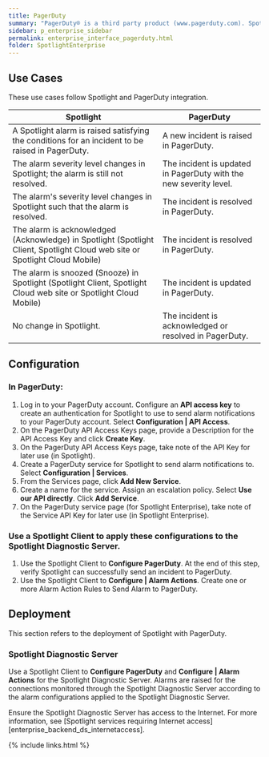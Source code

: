 ```yaml
---
title: PagerDuty
summary: "PagerDuty® is a third party product (www.pagerduty.com). Spotlight can be configured to send an incident report to a PagerDuty service when a Spotlight alarm is raised."
sidebar: p_enterprise_sidebar
permalink: enterprise_interface_pagerduty.html
folder: SpotlightEnterprise
---
```


## Use Cases

These use cases follow Spotlight and PagerDuty integration.

Spotlight | PagerDuty
----------|----------
A Spotlight alarm is raised satisfying the conditions for an incident to be raised in PagerDuty. | A new incident is raised in PagerDuty.
The alarm severity level changes in Spotlight; the alarm is still not resolved. | The incident is updated in PagerDuty with the new severity level.
The alarm's severity level changes in Spotlight such that the alarm is resolved. | The incident is resolved in PagerDuty.
The alarm is acknowledged (Acknowledge) in Spotlight (Spotlight Client, Spotlight Cloud web site or Spotlight Cloud Mobile) | The incident is resolved in PagerDuty.
The alarm is snoozed (Snooze) in Spotlight (Spotlight Client, Spotlight Cloud web site or Spotlight Cloud Mobile) | The incident is updated in PagerDuty.
No change in Spotlight. | The incident is acknowledged or resolved in PagerDuty.


## Configuration

### In PagerDuty:

1. Log in to your PagerDuty account. Configure an **API access key** to create an authentication for Spotlight to use to send alarm notifications to your PagerDuty account. Select **Configuration \| API Access**.
2. On the PagerDuty API Access Keys page, provide a Description for the API Access Key and click **Create Key**.
3. On the PagerDuty API Access Keys page, take note of the API Key for later use (in Spotlight).
4. Create a PagerDuty service for Spotlight to send alarm notifications to. Select **Configuration \| Services**.
5. From the Services page, click **Add New Service**.
6. Create a name for the service. Assign an escalation policy. Select **Use our API directly**. Click **Add Service**.
7. On the PagerDuty service page (for Spotlight Enterprise), take note of the Service API Key for later use (in Spotlight Enterprise).

### Use a Spotlight Client to apply these configurations to the Spotlight Diagnostic Server.

1. Use the Spotlight Client to **Configure PagerDuty**. At the end of this step, verify Spotlight can successfully send an incident to PagerDuty.
2. Use the Spotlight Client to **Configure \| Alarm Actions**. Create one or more Alarm Action Rules to Send Alarm to PagerDuty.


## Deployment

This section refers to the deployment of Spotlight with PagerDuty.

### Spotlight Diagnostic Server


Use a Spotlight Client to **Configure PagerDuty** and **Configure \| Alarm Actions** for the Spotlight Diagnostic Server. Alarms are raised for the connections monitored through the Spotlight Diagnostic Server according to the alarm configurations applied to the Spotlight Diagnostic Server.

Ensure the Spotlight Diagnostic Server has access to the Internet. For more information, see [Spotlight services requiring Internet access][enterprise_backend_ds_internetaccess].


{% include links.html %}
